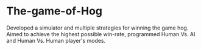 # The-game-of-Hog
Developed a simulator and multiple strategies for winning the game hog. Aimed to achieve the highest possible win-rate, programmed Human Vs. AI and Human Vs. Human player's modes.
